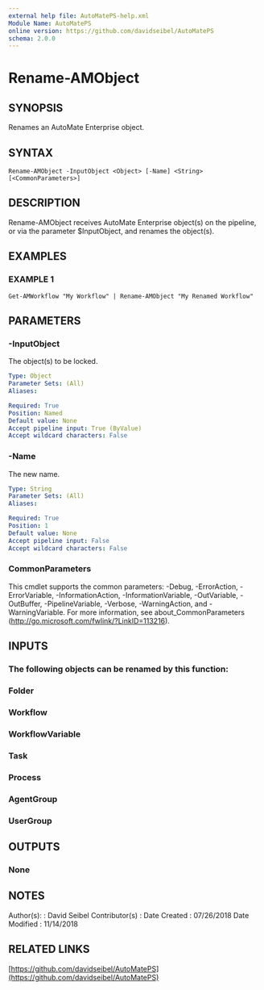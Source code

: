 ```yaml
---
external help file: AutoMatePS-help.xml
Module Name: AutoMatePS
online version: https://github.com/davidseibel/AutoMatePS
schema: 2.0.0
---
```


# Rename-AMObject

## SYNOPSIS
Renames an AutoMate Enterprise object.

## SYNTAX

```
Rename-AMObject -InputObject <Object> [-Name] <String> [<CommonParameters>]
```

## DESCRIPTION
Rename-AMObject receives AutoMate Enterprise object(s) on the pipeline, or via the parameter $InputObject, and renames the object(s).

## EXAMPLES

### EXAMPLE 1
```
Get-AMWorkflow "My Workflow" | Rename-AMObject "My Renamed Workflow"
```

## PARAMETERS

### -InputObject
The object(s) to be locked.

```yaml
Type: Object
Parameter Sets: (All)
Aliases:

Required: True
Position: Named
Default value: None
Accept pipeline input: True (ByValue)
Accept wildcard characters: False
```

### -Name
The new name.

```yaml
Type: String
Parameter Sets: (All)
Aliases:

Required: True
Position: 1
Default value: None
Accept pipeline input: False
Accept wildcard characters: False
```

### CommonParameters
This cmdlet supports the common parameters: -Debug, -ErrorAction, -ErrorVariable, -InformationAction, -InformationVariable, -OutVariable, -OutBuffer, -PipelineVariable, -Verbose, -WarningAction, and -WarningVariable.
For more information, see about_CommonParameters (http://go.microsoft.com/fwlink/?LinkID=113216).

## INPUTS

### The following objects can be renamed by this function:
### Folder
### Workflow
### WorkflowVariable
### Task
### Process
### AgentGroup
### UserGroup
## OUTPUTS

### None
## NOTES
Author(s):     : David Seibel
Contributor(s) :
Date Created   : 07/26/2018
Date Modified  : 11/14/2018

## RELATED LINKS

[https://github.com/davidseibel/AutoMatePS](https://github.com/davidseibel/AutoMatePS)

